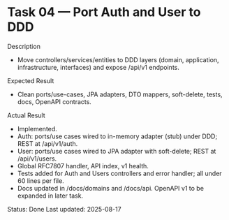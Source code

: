 <!--
File: 04-port-auth-and-user-ddd.md
Purpose: Task log for porting Auth and User modules to DDD structure under /api/v1.
All Rights Reserved. Arodi Emmanuel
-->
# Task 04 — Port Auth and User to DDD

Description
- Move controllers/services/entities to DDD layers (domain, application, infrastructure, interfaces) and expose /api/v1 endpoints.

Expected Result
- Clean ports/use-cases, JPA adapters, DTO mappers, soft-delete, tests, docs, OpenAPI contracts.

Actual Result
- Implemented.
- Auth: ports/use cases wired to in-memory adapter (stub) under DDD; REST at /api/v1/auth.
- User: ports/use cases wired to JPA adapter with soft-delete; REST at /api/v1/users.
- Global RFC7807 handler, API index, v1 health.
- Tests added for Auth and Users controllers and error handler; all under 60 lines per file.
- Docs updated in /docs/domains and /docs/api. OpenAPI v1 to be expanded in later task.

Status: Done
Last updated: 2025-08-17
